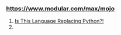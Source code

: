### https://www.modular.com/max/mojo


1. [Is This Language Replacing Python?!](https://www.youtube.com/watch?v=21WFgScvrdg)
2. 